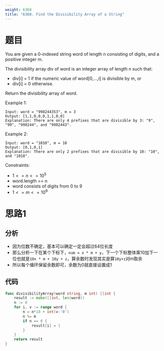 ```yaml
---
weight: 6368
title: "6368. Find the Divisibility Array of a String"
---
```


# 题目

You are given a 0-indexed string word of length n consisting of digits, and a positive integer m.

The divisibility array div of word is an integer array of length n such that:

- div[i] = 1 if the numeric value of word[0,...,i] is divisible by m, or
- div[i] = 0 otherwise.

Return the divisibility array of word.

Example 1:

```
Input: word = "998244353", m = 3
Output: [1,1,0,0,0,1,1,0,0]
Explanation: There are only 4 prefixes that are divisible by 3: "9", "99", "998244", and "9982443".
```

Example 2:

```
Input: word = "1010", m = 10
Output: [0,1,0,1]
Explanation: There are only 2 prefixes that are divisible by 10: "10", and "1010".
```

Constraints:

- $1 <= n <= 10^5$
- word.length == n
- word consists of digits from 0 to 9
- $1 <= m <= 10^9$

# 思路1

## 分析

- 因为位数不确定，基本可以确定一定会超过64位长度
- 那么分析一下在某个下标下，`num = x * m + y`，下一个下标整体乘10加下一位也就是`10x * m + 10y + z`，算余数时发现其实是算`10y+z`对m取余
- 所以每个循环保留余数即可，余数为0就直接设置成1

## 代码

```go
func divisibilityArray(word string, m int) []int {
	result := make([]int, len(word))
	n := 0
	for i, v := range word {
		n = n*10 + int(v-'0')
		n %= m
		if n == 0 {
			result[i] = 1
		}
	}
	return result
}
```
